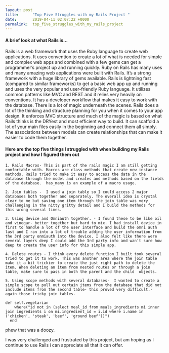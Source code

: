 ```yaml
---
layout: post
title:      "Top Five Struggles with my Rails Project "
date:       2019-04-11 02:07:22 +0000
permalink:  top_five_struggles_with_my_rails_project
---
```



#### A brief look at what Rails is...

Rails is a web framework that uses the Ruby language to create web applications. It uses convention to create a lot of what is needed for simple and complex web apps and combined with a few gems can get a programmer’s project up and running quickly. 
	Ruby on Rails has many uses and many amazing web applications were built with Rails. It’s a strong framework with a huge library of gems available. Rails is lightning fast (compared to similar frameworks) to get a basic web app up and running and uses the very popular and user-friendly Ruby language. It utilizes common patterns like MVC and REST and it relies very heavily on conventions. It has a developer workflow that makes it easy to work with the database. 
	There is a lot of magic underneath the scenes. Rails does a lot of the thinking and structure planning for you when it comes to your app design. It enforces MVC structure and much of the magic is based on what Rails thinks is the DRYest and most efficient way to build. It can scaffold a lot of your main files easily in the beginning and connect them all simply.  The associations between models can create relationships that can make it easier to code them together. 
	
#### Here are the top five things I struggled with when building my Rails project and how I figured them out

	1. Rails Macros- This is part of the rails magic I am still getting comfortable with. Macros are class methods that create new instance methods. Rails tried to make it easy to access the data in the database through the model and creates and methods based on the fields of the database.  has_many is an example of a macro usage.

	2. Join tables -  I used a join table so I could access 2 major databases both together and separately. The overall idea is crystal clear to me but saving one item through the join table was very challenging in the nitty gritty detail and I build the methods for this wrong several times. 

	3. Using device and Omniauth together. - I found these to be like oil and vinegar- better together but hard to mix. I had install device in first to handle a lot of the user interface and build the omni auth last and I ran into a lot of trouble adding the user information from the 3rd party onmiauth into the device. I also felt like there were several layers deep I could add the 3rd party info and wan’t sure how deep to create the user info for this simple app. 

	4. Delete routes - I think every delete function I built took several tried to get it to work. This was another area where the join table make it a bit trickier to create the just right path to delete the item. When deleting an item from nested routes or through a join table, make sure to pass in both the parent and the child  objects. 

	5. Using scope methods with several databases-  I wanted to create a simple scope to pull out certain items from the database that did not include items from the second table- this proved very difficult.- again those tricky join tables. 

```
def self.vegetarian
    where("id not in (select meal_id from meals_ingredients mi inner join ingredients i on mi.ingredient_id = i.id where i.name in ('chicken', 'steak', 'beef', 'ground beef'))")
  end
```

phew that was a doozy. 

I was very challenged and frustrated by this project, but am hoping as I continue to use Rails i can appreciate all that it can offer. 



